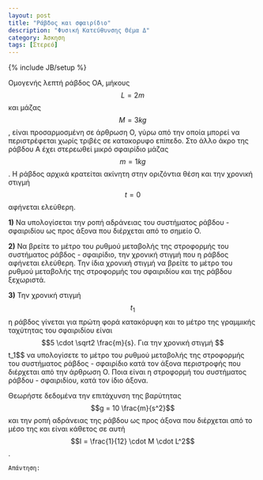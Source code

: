```yaml
---
layout: post
title: "Ράβδος και σφαιρίδιο"
description: "Φυσική Κατεύθυνσης Θέμα Δ"
category: Άσκηση
tags: [Στερεό]
---
```

{% include JB/setup %}

Ομογενής λεπτή ράβδος ΟΑ, μήκους $$L = 2 m$$ και μάζας $$M = 3kg$$, είναι προσαρμοσμένη σε άρθρωση Ο, γύρω από την οποία μπορεί να περιστρέφεται χωρίς τριβές σε κατακορυφο επίπεδο. Στο άλλο άκρο της ράβδου Α έχει στερεωθεί μικρό σφαιρίδιο μάζας $$m = 1 kg$$. Η ράβδος αρχικά κρατείται ακίνητη στην οριζόντια θέση και την χρονική στιγμή $$t = 0$$ αφήνεται ελεύθερη.

**1)** Να υπολογίσεται την ροπή αδράνειας του συστήματος ράβδου - σφαιριδίου ως προς άξονα που διέρχεται από το σημείο Ο.

**2)** Να βρείτε το μέτρο του ρυθμού μεταβολής της στροφορμής του συστήματος ράβδος - σφαιρίδιο, την χρονική στιγμή που η ράβδος αφήνεται ελεύθερη. Την ίδια χρονική στιγμή να βρείτε το μέτρο του ρυθμού μεταβολής της στροφορμής του σφαιριδίου και της ράβδου ξεχωριστά.  

**3)** Την χρονική στιγμή $$t_1$$ η ράβδος γίνεται για πρώτη φορά κατακόρυφη και το μέτρο της γραμμικής ταχύτητας του σφαιριδίου είναι $$5 \cdot \sqrt2 \frac{m}{s}. 
Για την χρονική στιγμή $$t_1$$ να υπολογίσετε το μέτρο του ρυθμού μεταβολής της στροφορμής του συστήματος ράβδος - σφαιρίδιο κατά τον άξονα περιστροφής που διέρχεται από την άρθρωση Ο. Ποια είναι η στροφορμή του συστήματος ράβδου - σφαιριδίου, κατά τον ίδιο άξονα. 

Θεωρήστε δεδομένα την επιτάχυνση της βαρύτητας $$g = 10 \frac{m}{s^2}$$ και την ροπή αδράνειας της ράβδου ως προς άξονα που διέρχεται από το μέσο της και είναι κάθετος σε αυτή $$I = \frac{1}{12} \cdot M \cdot L^2$$.



`Απάντηση:`

